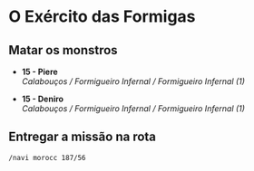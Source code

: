 # O Exército das Formigas

## Matar os monstros

<ul>
  <li>
    <p>
      <b>15 - Piere</b><br>
      <i>Calabouços / Formigueiro Infernal / Formigueiro Infernal (1)</i>
    </p>
  </li>
  <li>
    <p>
      <b>15 - Deniro</b><br>
      <i>Calabouços / Formigueiro Infernal / Formigueiro Infernal (1)</i>
    </p>
  </li>
</ul>

## Entregar a missão na rota

```
/navi morocc 187/56
```